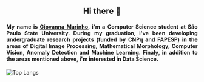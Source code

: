 <h2 align="center">Hi there 👋</h2>
<h4 align="justify">My name is <a href="https://www.linkedin.com/in/giovanna-carreira-marinho-b49030170/">Giovanna Marinho</a>, i'm a Computer Science student at São Paulo State University. During my graduation, i've been developing undergraduate research projects (funded by CNPq and FAPESP) in the areas of Digital Image Processing, Mathematical Morphology, Computer Vision, Anomaly Detection and Machine Learning. Finaly, in addition to the areas mentioned above, i'm interested in Data Science.</h4>

![Top Langs](https://github-readme-stats.vercel.app/api/top-langs/?username=Giovannacm&theme=buefy)
